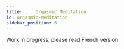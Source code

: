 ```yaml
---
title: ... Orgasmic Meditation
id: orgasmic-meditation
sidebar_position: 6
---
```


Work in progress, please read French version
